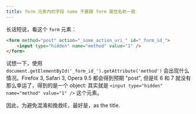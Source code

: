 ```yaml
---
title: form 元素内的字段 name 不要跟 form 属性名称一致
---
```

长话短说，看这个 `form` 元素：

```html
<form method="post" action="_some_action_uri_" id="_form_id_">
    <input type="hidden" name="method" value="1" />
</form>
```

试想一下，使用 `document.getElementById('_form_id_').getAttribute('method')` 会出现什么情况。Firefox 3, Safari 3, Opera 9.5 都会得到预期 "post", 但是IE 6 和 7 就没有那么幸运了，得到的是一个 object: 其实就是 `<input type="hidden" name="method" value="1" />` 这个元素。

因此，为避免混淆和挽救IE，最好是，as the title.